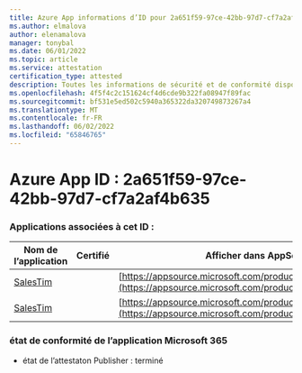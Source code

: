 ```yaml
---
title: Azure App informations d’ID pour 2a651f59-97ce-42bb-97d7-cf7a2af4b635
ms.author: elmalova
author: elenamalova
manager: tonybal
ms.date: 06/01/2022
ms.topic: article
ms.service: attestation
certification_type: attested
description: Toutes les informations de sécurité et de conformité disponibles pour 2a651f59-97ce-42bb-97d7-cf7a2af4b635.
ms.openlocfilehash: 4f5f4c2c151624cf4d6cde9b322fa08947f89fac
ms.sourcegitcommit: bf531e5ed502c5940a365322da320749873267a4
ms.translationtype: MT
ms.contentlocale: fr-FR
ms.lasthandoff: 06/02/2022
ms.locfileid: "65846765"
---
```

# <a name="azure-app-id-2a651f59-97ce-42bb-97d7-cf7a2af4b635"></a>Azure App ID : 2a651f59-97ce-42bb-97d7-cf7a2af4b635


### <a name="apps-associated-with-this-id"></a>Applications associées à cet ID :
| **Nom de l’application** | **Certifié** | **Afficher dans AppSource** |
|--------------|---------------|-----------------------|
| [SalesTim](../forward/salestim.salestim.md) |  | [https://appsource.microsoft.com/product/office/salestim.salestim](https://appsource.microsoft.com/product/office/salestim.salestim) |
| [SalesTim](../forward/WA200001393.md) |  | [https://appsource.microsoft.com/product/office/WA200001393](https://appsource.microsoft.com/product/office/WA200001393) |

### <a name="microsoft-365-app-compliance-status"></a>état de conformité de l’application Microsoft 365
- état de l’attestaton Publisher : terminé
